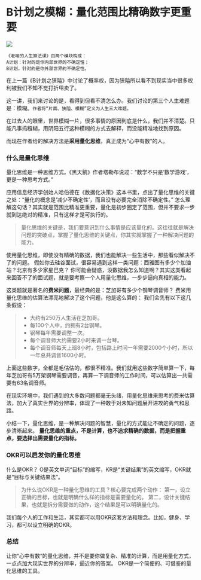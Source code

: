 # B计划之模糊：量化范围比精确数字更重要
![](https://upload-images.jianshu.io/upload_images/3061147-6ebd78d795cb8c24.png?imageMogr2/auto-orient/strip%7CimageView2/2/w/1240)
```
《老喻的人生算法课》由两个模块构成：
A计划：针对的是你内部世界的不确定性；
B计划，针对的是你外部世界的不确定性。
```
在上一篇《B计划之狭隘》中讨论了概率权，因为狭隘所以看不到现实当中很多权利被我们不知不觉打折甩卖了。

这一讲，我们来讨论的是，看得到但看不清怎么办。我们讨论的第三个人生难题是：模糊。`作者将“片面、狭隘、模糊”定义为人生三大难题。`

在过去人的眼里，世界模糊一片，很多事情的原因到底是什么，我们并不清楚。只能凡事捣糨糊，用阴阳五行这种模糊的方式去解释，而没能精准地找到原因。

而现在作者给的解决方法是**采用量化思维**，真正成为“心中有数”的人。

### 什么是量化思维
量化思维是一种思维方式。《黑天鹅》作者塔勒布说过：“数学不只是‘数学游戏’，更是一种思考方式。”

应用信息经济学创始人哈伯德在《数据化决策》这本书里，点出了量化思维的关键之处：“量化的概念是‘减少不确定性’，而且没有必要完全消除不确定性。”
怎么理解这句话？其实就是范围比精准更重要，量化是初步圈定了范围，但并不要求一步就到达绝对的精准，只有这样才是可执行的。

> 量化思维的关键是，我们要意识到什么事情是应该量化的。这往往就是解决问题的突破点，掌握了量化思维的关键点，你其实就掌握了一种解决问题的能力。

使用量化思维，即使没有精确的数据，我们也能解决一些生活中，那些看似解决不了的问题。
假如你去硅谷面试，很容易遇到这样一类问题：西雅图有多少个加油站？北京有多少家星巴克？
你可能会疑惑，没数据我怎么知道啊？其实这类看起来回答不了的面试题，就是要考察一个人用量化思维，一步步逼向真相的能力。

这类题就是著名的**费米问题**，最经典的是：芝加哥有多少个钢琴调音师？
费米用量化思维的估算法漂亮地解决了这个问题，他是这么算的：
我们会先有以下这几条假设：
> - 大约有250万人生活在芝加哥。
> - 每100个人中，约拥有2台钢琴。
> - 钢琴每年需要调整一次。
> - 每个调音师大约需要2小时来调一台琴。
> - 每个调音师每天上班8小时，包括路上时间一年需要2000个小时，所以一年总共调音1600小时。

上面这些数字，全都是毛估估的，都很不精准。我们就用这些数字简单算一下，每年芝加哥有5万架钢琴需要调音，再算一下调音师的工作时间，可以估算出一共需要有63名调音师。

在现实环境中，我们遇到的大多数问题都毫无头绪，用量化思维来思考的费米估算法，加大了真实世界的分辨率，体现了一种敢于对未知问题展开进攻的勇气和思路。

小结一下，量化思维，是一种解决问题的智慧，量化的方式能让不确定的问题，逐步清晰起来。 **量化思维的重点，不是计算，也不追求精确的数据，而是把握重点，要选择出需要量化的指标。**

### OKR可以启发你的量化思维
什么是OKR？
O是英文单词“目标”的缩写，KR是“关键结果”的英文缩写，OKR就是“目标与关键结果法”。
>为什么说OKR是一种量化思维的工具？核心要完成两个动作：
第一，设立正确的目标，也就是明确什么样的指标是需要量化的。
第二，设计关键结果，也就是拆分需要做的动作，这个结果是可以明确量化的。

我们每个人的工作和生活，其实都可以用OKR这套方法和理念。比如，健身、学习，都可以设立明确的OKR。

### 总结
让你“心中有数”的量化思维，并不是要你做复杂、精准的计算，而是用量化方式，一点点加大现实世界的分辨率，逼近你的答案。
OKR是一个简便的、可借鉴的量化思维的工具。
